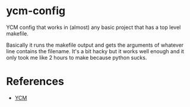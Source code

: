 # ycm-config
YCM config that works in (almost) any basic project that has a top level makefile.

Basically it runs the makefile output and gets the arguments of whatever line contains the filename. It's a bit hacky but it works well enough and it only took me like 2 hours to make because python sucks.

# References
- [YCM](https://github.com/ycm-core/YouCompleteMe)
